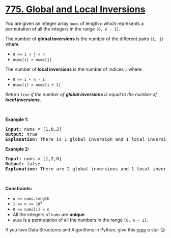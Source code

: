 # [775. Global and Local Inversions][title]

<p>You are given an integer array <code>nums</code> of length <code>n</code> which represents a permutation of all the integers in the range <code>[0, n - 1]</code>.</p>
<p>The number of <strong>global inversions</strong> is the number of the different pairs <code>(i, j)</code> where:</p>
<ul>
<li><code>0 &lt;= i &lt; j &lt; n</code></li>
<li><code>nums[i] &gt; nums[j]</code></li>
</ul>
<p>The number of <strong>local inversions</strong> is the number of indices <code>i</code> where:</p>
<ul>
<li><code>0 &lt;= i &lt; n - 1</code></li>
<li><code>nums[i] &gt; nums[i + 1]</code></li>
</ul>
<p>Return <code>true</code> <em>if the number of <strong>global inversions</strong> is equal to the number of <strong>local inversions</strong></em>.</p>
<p> </p>
<p><strong>Example 1:</strong></p>
<pre><strong>Input:</strong> nums = [1,0,2]
<strong>Output:</strong> true
<strong>Explanation:</strong> There is 1 global inversion and 1 local inversion.
</pre>
<p><strong>Example 2:</strong></p>
<pre><strong>Input:</strong> nums = [1,2,0]
<strong>Output:</strong> false
<strong>Explanation:</strong> There are 2 global inversions and 1 local inversion.
</pre>
<p> </p>
<p><strong>Constraints:</strong></p>
<ul>
<li><code>n == nums.length</code></li>
<li><code>1 &lt;= n &lt;= 10<sup>5</sup></code></li>
<li><code>0 &lt;= nums[i] &lt; n</code></li>
<li>All the integers of <code>nums</code> are <strong>unique</strong>.</li>
<li><code>nums</code> is a permutation of all the numbers in the range <code>[0, n - 1]</code>.</li>
</ul>


If you love Data Structures and Algorithms in Python, give this [repo][me] a star :wink:

[title]: https://leetcode.com/problems/global-and-local-inversions
[me]: https://github.com/bumblebee211196/awesome-python-leetcode